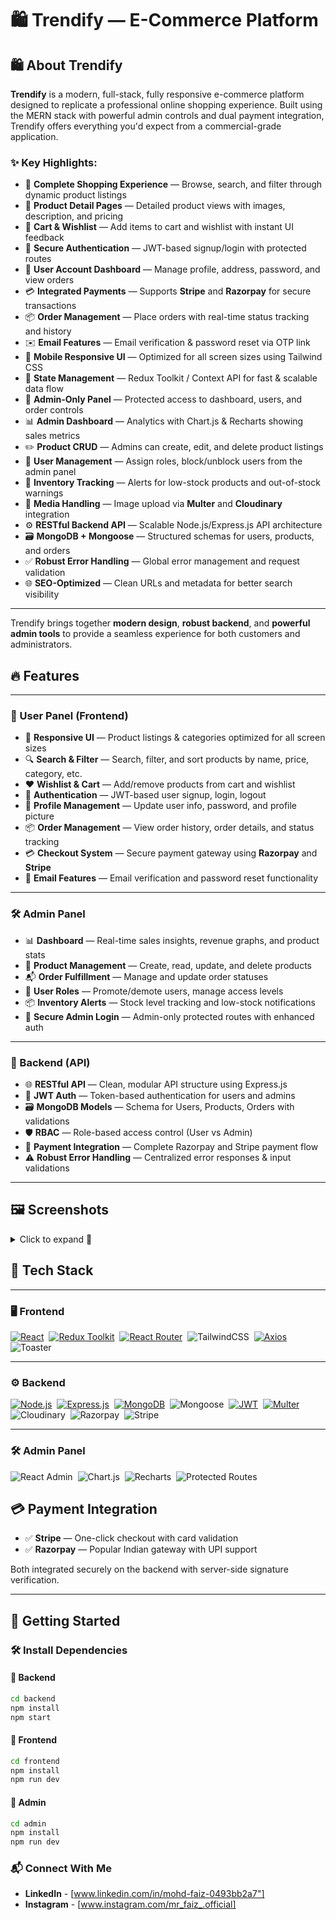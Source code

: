 # 🛍️ Trendify — E-Commerce Platform

## 🛍️ About Trendify

**Trendify** is a modern, full-stack, fully responsive e-commerce platform designed to replicate a professional online shopping experience. Built using the MERN stack with powerful admin controls and dual payment integration, Trendify offers everything you'd expect from a commercial-grade application.

### ✨ Key Highlights:

- 🛒 **Complete Shopping Experience** — Browse, search, and filter through dynamic product listings
- 🧾 **Product Detail Pages** — Detailed product views with images, description, and pricing
- 🧺 **Cart & Wishlist** — Add items to cart and wishlist with instant UI feedback
- 👤 **Secure Authentication** — JWT-based signup/login with protected routes
- 🔄 **User Account Dashboard** — Manage profile, address, password, and view orders
- 💳 **Integrated Payments** — Supports **Stripe** and **Razorpay** for secure transactions
- 📦 **Order Management** — Place orders with real-time status tracking and history
- ✉️ **Email Features** — Email verification & password reset via OTP link
- 📱 **Mobile Responsive UI** — Optimized for all screen sizes using Tailwind CSS
- 🧠 **State Management** — Redux Toolkit / Context API for fast & scalable data flow
- 🔐 **Admin-Only Panel** — Protected access to dashboard, users, and order controls
- 📊 **Admin Dashboard** — Analytics with Chart.js & Recharts showing sales metrics
- ✏️ **Product CRUD** — Admins can create, edit, and delete product listings
- 👥 **User Management** — Assign roles, block/unblock users from the admin panel
- 🚚 **Inventory Tracking** — Alerts for low-stock products and out-of-stock warnings
- 📁 **Media Handling** — Image upload via **Multer** and **Cloudinary** integration
- ⚙️ **RESTful Backend API** — Scalable Node.js/Express.js API architecture
- 🗃️ **MongoDB + Mongoose** — Structured schemas for users, products, and orders
- ✅ **Robust Error Handling** — Global error management and request validation
- 🌐 **SEO-Optimized** — Clean URLs and metadata for better search visibility

---

Trendify brings together **modern design**, **robust backend**, and **powerful admin tools** to provide a seamless experience for both customers and administrators.

## 🔥 Features

---

### 🛒 User Panel (Frontend)

- 📱 **Responsive UI** — Product listings & categories optimized for all screen sizes  
- 🔍 **Search & Filter** — Search, filter, and sort products by name, price, category, etc.  
- ❤️ **Wishlist & Cart** — Add/remove products from cart and wishlist  
- 🔐 **Authentication** — JWT-based user signup, login, logout  
- 👤 **Profile Management** — Update user info, password, and profile picture  
- 📦 **Order Management** — View order history, order details, and status tracking  
- 💳 **Checkout System** — Secure payment gateway using **Razorpay** and **Stripe**  
- 📧 **Email Features** — Email verification and password reset functionality  

---

### 🛠️ Admin Panel

- 📊 **Dashboard** — Real-time sales insights, revenue graphs, and product stats  
- 🧰 **Product Management** — Create, read, update, and delete products  
- 📬 **Order Fulfillment** — Manage and update order statuses  
- 👥 **User Roles** — Promote/demote users, manage access levels  
- 📦 **Inventory Alerts** — Stock level tracking and low-stock notifications  
- 🔐 **Secure Admin Login** — Admin-only protected routes with enhanced auth  

---

### 🧩 Backend (API)

- 🌐 **RESTful API** — Clean, modular API structure using Express.js  
- 🔑 **JWT Auth** — Token-based authentication for users and admins  
- 🗃️ **MongoDB Models** — Schema for Users, Products, Orders with validations  
- 🛡️ **RBAC** — Role-based access control (User vs Admin)  
- 💸 **Payment Integration** — Complete Razorpay and Stripe payment flow  
- ⚠️ **Robust Error Handling** — Centralized error responses & input validations  

---

## 🖼️ Screenshots

<details>
  <summary>Click to expand 📸</summary>

<p align="center">
  <img src="https://github.com/user-attachments/assets/1105d6e0-dde0-4d4e-a3f6-002dd68013da" width="300" />
  <img src="https://github.com/user-attachments/assets/36996421-9082-4ce2-ab8e-2707333c75e3" width="300" />
  <img src="https://github.com/user-attachments/assets/73426a30-233c-443a-b796-b120e3d6ab27" width="300" />
  <img src="https://github.com/user-attachments/assets/9991e416-ee44-4533-803e-ad6e37879e98" width="300" />
  <img src="https://github.com/user-attachments/assets/7b54c852-af50-4727-8f5e-9c1e3560375a" width="300" />
  <img src="https://github.com/user-attachments/assets/9e1cb8a3-e2c6-4f53-b4b3-e11894806b4a" width="300" />
  <img src="https://github.com/user-attachments/assets/69686155-cf2a-4043-9d5a-d797fefe03cf" width="300" />
  <img src="https://github.com/user-attachments/assets/04f49496-38bb-4600-96ba-cec96a668062" width="300" />
  <img src="https://github.com/user-attachments/assets/3c206b0e-6ad7-479b-8a3a-f9dc7818e118" width="300" />
  <img src="https://github.com/user-attachments/assets/7b95bbb1-bc15-4c6d-858c-059c41d7f9b0" width="300" />
  <img src="https://github.com/user-attachments/assets/ef39047b-9958-4293-a317-b732d68a3954" width="300" />
  <img src="https://github.com/user-attachments/assets/7c5612f6-c119-4ad5-8533-139ddfc374bc" width="300" />
  <img src="https://github.com/user-attachments/assets/c70d6cad-bdcc-44e4-9fe3-1df824fb15b7" width="300" />
  <img src="https://github.com/user-attachments/assets/3d098b45-23ad-4705-a325-a5499063183b" width="300" />
  <img src="https://github.com/user-attachments/assets/458b5b46-1974-4fae-85e9-1d575d927845" width="300" />
  <img src="https://github.com/user-attachments/assets/98f1d7b2-f3c4-49ec-ab27-5db45cd444ac" width="300" />
  <img src="https://github.com/user-attachments/assets/4118a0e3-d19e-430e-8afa-5caf340f6aae" width="300" />
  <img src="https://github.com/user-attachments/assets/611897bd-5c74-4ab1-8d8f-e26b0103f8f4" width="300" />
  <img src="https://github.com/user-attachments/assets/3e322958-287d-4bf3-a578-01ba4c05fec2" width="300" />
</p>

</details>

## 📌 Tech Stack

---

### 🖥️ Frontend

[![React](https://img.shields.io/badge/React-%2320232a.svg?style=for-the-badge&logo=react&logoColor=%2361DAFB)](https://reactjs.org)&nbsp;
[![Redux Toolkit](https://img.shields.io/badge/Redux%20Toolkit-593D88?style=for-the-badge&logo=redux&logoColor=white)](https://redux-toolkit.js.org/)&nbsp;
[![React Router](https://img.shields.io/badge/React_Router-CA4245?style=for-the-badge&logo=react-router&logoColor=white)](https://reactrouter.com/)&nbsp;
<img alt="TailwindCSS" src="https://img.shields.io/badge/Tailwind_CSS-38B2AC?style=for-the-badge&logo=tailwind-css&logoColor=white"/>&nbsp;
[![Axios](https://img.shields.io/badge/Axios-5A29E4?style=for-the-badge)](https://axios-http.com)&nbsp;
<img alt="Toaster" src="https://img.shields.io/badge/Toaster-FFCC00?style=for-the-badge&logoColor=black"/>&nbsp;

---

### ⚙️ Backend

[![Node.js](https://img.shields.io/badge/Node.js-339933?style=for-the-badge&logo=node.js&logoColor=white)](https://nodejs.org)&nbsp;
[![Express.js](https://img.shields.io/badge/Express.js-404D59?style=for-the-badge)](https://expressjs.com)&nbsp;
[![MongoDB](https://img.shields.io/badge/MongoDB-4EA94B?style=for-the-badge&logo=mongodb&logoColor=white)](https://mongodb.com)&nbsp;
<img alt="Mongoose" src="https://img.shields.io/badge/Mongoose-880000?style=for-the-badge&logo=mongoose&logoColor=white"/>&nbsp;
[![JWT](https://img.shields.io/badge/JWT-black?style=for-the-badge&logo=JSON%20web%20tokens)](https://jwt.io)&nbsp;
[![Multer](https://img.shields.io/badge/Multer-FFCC00?style=for-the-badge&logoColor=black)](https://github.com/expressjs/multer)&nbsp;
<img alt="Cloudinary" src="https://img.shields.io/badge/Cloudinary-3448C5?style=for-the-badge&logo=cloudinary&logoColor=white"/>&nbsp;
<img alt="Razorpay" src="https://img.shields.io/badge/Razorpay-02042B?style=for-the-badge&logo=razorpay&logoColor=white"/>&nbsp;
<img alt="Stripe" src="https://img.shields.io/badge/Stripe-635BFF?style=for-the-badge&logo=stripe&logoColor=white"/>&nbsp;

---

### 🛠 Admin Panel

<img alt="React Admin" src="https://img.shields.io/badge/React_Admin-2196F3?style=for-the-badge&logo=react&logoColor=white"/>&nbsp;
<img alt="Chart.js" src="https://img.shields.io/badge/Chart.js-FF6384?style=for-the-badge&logo=chartdotjs&logoColor=white"/>&nbsp;
<img alt="Recharts" src="https://img.shields.io/badge/Recharts-8884d8?style=for-the-badge&logo=recharts&logoColor=white"/>&nbsp;
<img alt="Protected Routes" src="https://img.shields.io/badge/Protected_Routes-000000?style=for-the-badge&logoColor=white"/>&nbsp;

## 💳 Payment Integration

- ✅ **Stripe** — One-click checkout with card validation
- ✅ **Razorpay** — Popular Indian gateway with UPI support

Both integrated securely on the backend with server-side signature verification.

---

## 🚀 Getting Started

### 🛠 Install Dependencies

#### 📁 Backend
```bash
cd backend
npm install
npm start
```
#### 📁 Frontend
```bash
cd frontend
npm install
npm run dev
```
#### 📁 Admin
```bash
cd admin
npm install
npm run dev
```

### 📬 Connect With Me

- **LinkedIn** - [www.linkedin.com/in/mohd-faiz-0493bb2a7"]
- **Instagram** - [www.instagram.com/mr_faiz_.official]


